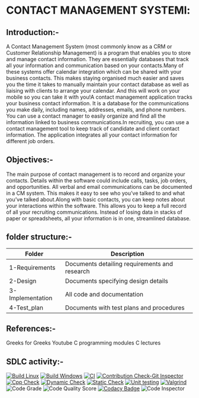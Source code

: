 #  CONTACT MANAGEMENT SYSTEMl:
## Introduction:-
 A Contact Management System (most commonly know as a CRM or Customer Relationship Management) is a program that enables you to store and manage contact information. They are essentially databases that track all your information and communication based on your contacts.Many of these systems offer calendar integration which can be shared with your business contacts. This makes staying organised much easier and saves you the time it takes to manually maintain your contact database as well as liaising with clients to arrange your calendar. And this will work on your mobile so you can take it with you!A contact management application tracks your business contact information. It is a database for the communications you make daily, including names, addresses, emails, and phone numbers. You can use a contact manager to easily organize and find all the information linked to business communications.In recruiting, you can use a contact management tool to keep track of candidate and client contact information. The application integrates all your contact information for different job orders.

## Objectives:-
The main purpose of contact management is to record and organize your contacts. Details within the software could include calls, tasks, job orders, and opportunities. All verbal and email communications can be documented in a CM system. This makes it easy to see who you’ve talked to and what you’ve talked about.Along with basic contacts, you can keep notes about your interactions within the software. This allows you to keep a full record of all your recruiting communications. Instead of losing data in stacks of paper or spreadsheets, all your information is in one, streamlined database.

## folder structure:-
|Folder|Description|
|------|------------|
|1-Requirements|Documents detailing requirements and research|
|2-Design|Documents specifying design details|
|3-Implementation|All code and documentation|
|4-Test_plan|Documents with test plans and procedures|

## References:-
Greeks for Greeks
Youtube C programming
modules C lectures

## SDLC activity:-
[![Build Linux](https://github.com/NagaveniGowthakatla/M1_Contact-Management-System_Util/actions/workflows/Build%20Linux.yml/badge.svg)](https://github.com/NagaveniGowthakatla/M1_Contact-Management-System_Util/actions/workflows/Build%20Linux.yml)
[![Build Windows](https://github.com/NagaveniGowthakatla/M1_Contact-Management-System_Util/actions/workflows/Build%20Windows.yml/badge.svg)](https://github.com/NagaveniGowthakatla/M1_Contact-Management-System_Util/actions/workflows/Build%20Windows.yml)
[![CI](https://github.com/NagaveniGowthakatla/M1_Contact-Management-System_Util/actions/workflows/CI.yml/badge.svg)](https://github.com/NagaveniGowthakatla/M1_Contact-Management-System_Util/actions/workflows/CI.yml)
[![Contribution Check-Git Inspector](https://github.com/NagaveniGowthakatla/M1_Contact-Management-System_Util/actions/workflows/Contribution%20Check-Git%20Inspector.yml/badge.svg)](https://github.com/NagaveniGowthakatla/M1_Contact-Management-System_Util/actions/workflows/Contribution%20Check-Git%20Inspector.yml)
[![Cpp Check](https://github.com/NagaveniGowthakatla/M1_Contact-Management-System_Util/actions/workflows/Cpp%20Check.yml/badge.svg)](https://github.com/NagaveniGowthakatla/M1_Contact-Management-System_Util/actions/workflows/Cpp%20Check.yml)
[![Dynamic Check](https://github.com/NagaveniGowthakatla/M1_Contact-Management-System_Util/actions/workflows/Dynamic%20Check.yml/badge.svg)](https://github.com/NagaveniGowthakatla/M1_Contact-Management-System_Util/actions/workflows/Dynamic%20Check.yml)
[![Static Check](https://github.com/NagaveniGowthakatla/M1_Contact-Management-System_Util/actions/workflows/Static%20Check.yml/badge.svg)](https://github.com/NagaveniGowthakatla/M1_Contact-Management-System_Util/actions/workflows/Static%20Check.yml)
[![Unit testing](https://github.com/NagaveniGowthakatla/M1_Contact-Management-System_Util/actions/workflows/Unit%20testing.yml/badge.svg)](https://github.com/NagaveniGowthakatla/M1_Contact-Management-System_Util/actions/workflows/Unit%20testing.yml)
[![Valgrind](https://github.com/NagaveniGowthakatla/M1_Contact-Management-System_Util/actions/workflows/Valgrind.yml/badge.svg)](https://github.com/NagaveniGowthakatla/M1_Contact-Management-System_Util/actions/workflows/Valgrind.yml)
![Code Grade](https://api.codiga.io/project/32161/status/svg)
![Code Quality Score](https://api.codiga.io/project/32161/score/svg)
[![Codacy Badge](https://app.codacy.com/project/badge/Grade/5716bc51558c4488912ffcdf670c9b16)](https://www.codacy.com/gh/NagaveniGowthakatla/M1_Contact-Management-System_Util/dashboard?utm_source=github.com&amp;utm_medium=referral&amp;utm_content=NagaveniGowthakatla/M1_Contact-Management-System_Util&amp;utm_campaign=Badge_Grade)
![Code Inspector](https://user-images.githubusercontent.com/101544562/160539959-37101cbd-d037-41e7-bc2f-b95bc69d23fa.png)
